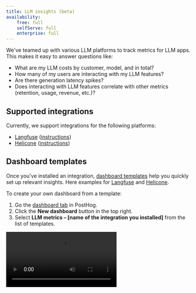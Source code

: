 ```yaml
---
title: LLM insights (beta)
availability:
    free: full
    selfServe: full
    enterprise: full
---
```


We've teamed up with various LLM platforms to track metrics for LLM apps. This makes it easy to answer questions like:

- What are my LLM costs by customer, model, and in total?
- How many of my users are interacting with my LLM features?
- Are there generation latency spikes?
- Does interacting with LLM features correlate with other metrics (retention, usage, revenue, etc.)?

## Supported integrations

Currently, we support integrations for the following platforms:

- [Langfuse](https://langfuse.com) ([instructions](/docs/ai-engineering/langfuse-posthog))
- [Helicone](https://www.helicone.ai/) ([instructions](/docs/ai-engineering/helicone-posthog))


## Dashboard templates

Once you've installed an integration, [dashboard templates](/docs/product-analytics/dashboards) help you quickly set up relevant insights. Here examples for [Langfuse](https://eu.posthog.com/shared/HPOaK5zNVkP062nQJQJoooXe61l15w) and [Helicone](https://us.posthog.com/shared/6_Qa74au0RhxERZ3wW9g87oxWlFxNA).

To create your own dashboard from a template:

1. Go the [dashboard tab](https://us.posthog.com/dashboard) in PostHog.
2. Click the **New dashboard** button in the top right.
3. Select **LLM metrics – [name of the integration you installed]** from the list of templates.

![How to create an LLM analytics dashboard using the template](https://res.cloudinary.com/dmukukwp6/video/upload/v1713967763/posthog.com/contents/docs/langfuse-dash.mp4)
